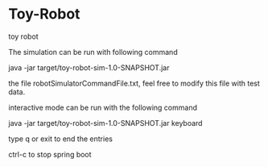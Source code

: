 # Toy-Robot
toy robot

The simulation can be run with following command

java -jar target/toy-robot-sim-1.0-SNAPSHOT.jar

the file robotSimulatorCommandFile.txt, feel free to modify this file with test data.

interactive mode can be run with the following command

java -jar target/toy-robot-sim-1.0-SNAPSHOT.jar keyboard

type q or exit to end the entries

ctrl-c to stop spring boot
